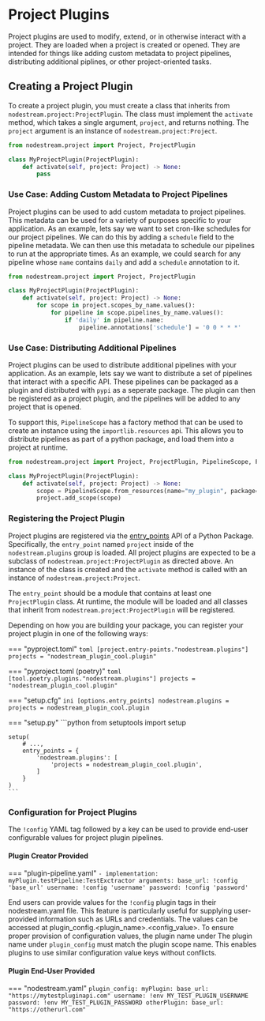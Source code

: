 # Project Plugins

Project plugins are used to modify, extend, or in otherwise interact with a project. They are loaded when a project is created or opened. 
They are intended for things like adding custom metadata to project pipelines, distributing additional piplines, or other project-oriented tasks.

## Creating a Project Plugin

To create a project plugin, you must create a class that inherits from `nodestream.project:ProjectPlugin`. The class must implement the `activate` method, which takes a single argument, `project`, and returns nothing. The `project` argument is an instance of `nodestream.project:Project`.

```python
from nodestream.project import Project, ProjectPlugin

class MyProjectPlugin(ProjectPlugin):
    def activate(self, project: Project) -> None:
        pass
```

### Use Case: Adding Custom Metadata to Project Pipelines

Project plugins can be used to add custom metadata to project pipelines. This metadata can be used for a variety of purposes specific to your 
application. As an example, lets say we want to set cron-like schedules for our project pipelines. We can do this by adding a `schedule` field to
the pipeline metadata. We can then use this metadata to schedule our pipelines to run at the appropriate times. As an example, we could search 
for any pipeline whose `name` contains `daily` and add a `schedule` annotation to it.

```python
from nodestream.project import Project, ProjectPlugin

class MyProjectPlugin(ProjectPlugin):
    def activate(self, project: Project) -> None:
        for scope in project.scopes_by_name.values():
            for pipeline in scope.pipelines_by_name.values():
                if 'daily' in pipeline.name:
                    pipeline.annotations['schedule'] = '0 0 * * *'

```

### Use Case: Distributing Additional Pipelines

Project plugins can be used to distribute additional pipelines with your application. As an example, lets say we want to distribute a set of 
pipelines that interact with a specific API. These pipelines can be packaged as a plugin and distributed with `pypi` as a seperate package. The plugin can then be registered as a project plugin, and the pipelines will be added to any project that is opened.

To support this, `PipelineScope` has a factory method that can be used to create an instance using the 
`importlib.resources` api. This allows you to distribute pipelines as part of a python package, and load them into a project at runtime.

```python
from nodestream.project import Project, ProjectPlugin, PipelineScope, PipelineDefinition

class MyProjectPlugin(ProjectPlugin):
    def activate(self, project: Project) -> None:
        scope = PipelineScope.from_resources(name="my_plugin", package="my_plugin.pipelines")
        project.add_scope(scope)
```

### Registering the Project Plugin

Project plugins are registered via 
the [entry_points](https://setuptools.pypa.io/en/latest/userguide/entry_point.html#entry-points-for-plugins) API of a Python Package.
Specifically, the `entry_point` named `project` inside of the `nodestream.plugins` group is loaded.
All project plugins are expected to be a subclass of `nodestream.project:ProjectPlugin` as directed above.
An instance of the class is created and the `activate` method is called with an instance of `nodestream.project:Project`.

The `entry_point` should be a module that contains at least one `ProjectPlugin` class. At runtime, the module will be loaded and all classes that inherit from `nodestream.project:ProjectPlugin` will be registered.

Depending on how you are building your package, you can register your project plugin in one of the following ways:

=== "pyproject.toml"
    ```toml
    [project.entry-points."nodestream.plugins"]
    projects = "nodestream_plugin_cool.plugin"
    ```

=== "pyproject.toml (poetry)"
    ```toml
    [tool.poetry.plugins."nodestream.plugins"]
    projects = "nodestream_plugin_cool.plugin"
    ```

=== "setup.cfg"
    ```ini
    [options.entry_points]
    nodestream.plugins =
        projects = nodestream_plugin_cool.plugin
    ```

=== "setup.py"
    ```python
    from setuptools import setup

    setup(
        # ...,
        entry_points = {
            'nodestream.plugins': [
                'projects = nodestream_plugin_cool.plugin',
            ]
        }
    )
    ```

### Configuration for Project Plugins

The `!config` YAML tag followed by a key can be used to provide end-user configurable values for project plugin pipelines.

#### Plugin Creator Provided
=== "plugin-pipeline.yaml"
    ```
    - implementation: myPlugin.testPipeline:TestExctractor
      arguments:
        base_url: !config 'base_url'
        username: !config 'username'
        password: !config 'password'
    ```

End users can provide values for the `!config` plugin tags in their nodestream.yaml file. This feature is particularly useful for supplying user-provided information such as URLs and credentials. The values can be accessed at plugin_config.<plugin_name>.<config_value>. To ensure proper provision of configuration values, the plugin name under The plugin name under `plugin_config` must match the plugin scope name. This enables plugins to use similar configuration value keys without conflicts.

#### Plugin End-User Provided
=== "nodestream.yaml"
    ```
    plugin_config:
      myPlugin:
        base_url: "https://mytestpluginapi.com"
        username: !env MY_TEST_PLUGIN_USERNAME
        password: !env MY_TEST_PLUGIN_PASSWORD
      otherPlugin:
        base_url: "https://otherurl.com"
    ```